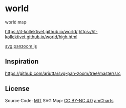 # world
world map

https://it-kollektivet.github.io/world/
https://it-kollektivet.github.io/world/high.html

[svg.panzoom.js](https://it-kollektivet.github.io/world/panzoom.html)


## Inspiration

https://github.com/ariutta/svg-pan-zoom/tree/master/src


## License

Source Code: [MIT](LICENSE)
SVG Map: [CC BY-NC 4.0](https://creativecommons.org/licenses/by-nc/4.0/legalcode) [amCharts](https://www.amcharts.com/svg-maps/)
